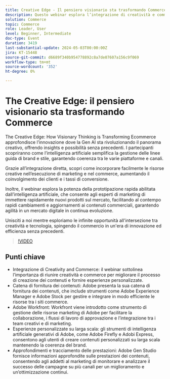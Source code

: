 ```yaml
---
title: Creative Edge - Il pensiero visionario sta trasformando Commerce
description: Questo webinar esplora l’integrazione di creatività e commerce, mostrando come gli strumenti e le tecnologie di Adobe possano aiutare a gestire le risorse, scalare la creazione di contenuti e semplificare la catena di fornitura dei contenuti. Descrive l’importanza di unire creatività e commercio e tratta argomenti come le esperienze personalizzate, la gestione delle risorse e l’utilizzo di strumenti come Adobe Workfront, Adobe Experience Manager e Adobe Stock per semplificare il processo di creazione dei contenuti.
solution: Commerce
topic: Commerce
role: Leader, User
level: Beginner, Intermediate
doc-type: Event
duration: 3419
last-substantial-update: 2024-05-03T00:00:00Z
jira: KT-15448
source-git-commit: d6689f340b954778892c8a7de07607a156c9f069
workflow-type: tm+mt
source-wordcount: '352'
ht-degree: 0%

---
```



# The Creative Edge: il pensiero visionario sta trasformando Commerce

The Creative Edge: How Visionary Thinking is Transforming Ecommerce approfondisce l’innovazione dove la Gen AI sta rivoluzionando il panorama creativo, offrendo insights e possibilità senza precedenti. I partecipanti scopriranno come l’intelligenza artificiale semplifica la gestione delle linee guida di brand e stile, garantendo coerenza tra le varie piattaforme e canali.

Grazie all’integrazione diretta, scopri come incorporare facilmente le risorse creative nell’esecuzione di marketing e nel commerce, aumentando il coinvolgimento dei clienti e i tassi di conversione.

Inoltre, il webinar esplora la potenza della prototipazione rapida abilitata dall’intelligenza artificiale, che consente agli esperti di marketing di immettere rapidamente nuovi prodotti sul mercato, facilitando al contempo rapidi cambiamenti e aggiornamenti ai contenuti commerciali, garantendo agilità in un mercato digitale in continua evoluzione.

Unisciti a noi mentre esploriamo le infinite opportunità all&#39;intersezione tra creatività e tecnologia, spingendo il commercio in un&#39;era di innovazione ed efficienza senza precedenti.

>[!VIDEO](https://video.tv.adobe.com/v/3428818/?learn=on)

## Punti chiave

* Integrazione di Creativity and Commerce: il webinar sottolinea l’importanza di riunire creatività e commerce per migliorare il processo di creazione dei contenuti e fornire esperienze personalizzate.
* Catena di fornitura dei contenuti: Adobe presenta la sua catena di fornitura dei contenuti, che include strumenti come Adobe Experience Manager e Adobe Stock per gestire e integrare in modo efficiente le risorse tra i siti commerce.
* Adobe Workfront: Workfront viene introdotto come strumento di gestione delle risorse marketing di Adobe per facilitare la collaborazione, i flussi di lavoro di approvazione e l’integrazione tra i team creativi e di marketing.
* Esperienze personalizzate su larga scala: gli strumenti di intelligenza artificiale generativi di Adobe, come Adobe Firefly e Adobi Express, consentono agli utenti di creare contenuti personalizzati su larga scala mantenendo la coerenza del brand.
* Approfondimenti e tracciamento delle prestazioni: Adobe Gen Studio fornisce informazioni approfondite sulle prestazioni dei contenuti, consentendo agli addetti al marketing di monitorare e analizzare il successo delle campagne su più canali per un miglioramento e un’ottimizzazione continui.
